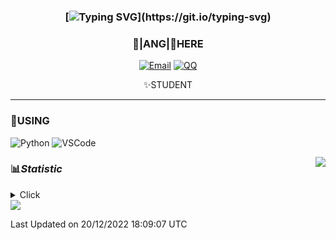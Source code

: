 <div align="center">


### [![Typing SVG](https://readme-typing-svg.herokuapp.com?size=25&duration=2500&color=8C43EA&vCenter=true&width=200&height=40&lines=%F0%9F%8C%B1ANGJustinl%F0%9F%8C%B1+!)](https://git.io/typing-svg)


### 🥛|**ANG**|🥛HERE



[![Email](https://img.shields.io/badge/Email-ANGJustin@163.com-6A5ACD?style=flat-square&logoColor=fff)](mailto:ANGJustin@163.com)
[![QQ](https://img.shields.io/badge/QQ-77139032-98FB98?style=flat-square&logoColor=fff)](https://qm.qq.com/cgi-bin/qm/qr?k=mcs-cON_aPNfc3hO8-H7lWJHDX-5nKr7&noverify=0)




✨STUDENT 

</div>

---

### 🎨USING

![Python](https://img.shields.io/badge/-Python-blue?style=flat-square&logo=Python&logoColor=fff)
![VSCode](https://img.shields.io/badge/-VSCode-blue?style=flat-square&logo=visualstudiocode&logoColor=fff)


<a href="#">
  <img align="right" src="https://github-readme-stats.vercel.app/api?username=ANGJustinl&count_private=true&show_icons=true&bg_color=15,f2f7fd,E0EAFC" />
</a>




### 📊*Statistic* 

<details>
  <summary>Click</summary>
  
![ANGJustinl's Most used languages](https://github-readme-stats.vercel.app/api/top-langs/?username=ANGJustinl&layout=compact&hide_border=true&langs_count=10)
  
[![Ashutosh's github activity graph](https://github-readme-activity-graph.cyclic.app/graph?username=ANGJustinl&theme=dracula)](https://github.com/ANGJustinl/ANGJustinl)

</details>

<img src="https://visitor-badge.glitch.me/badge?page_id=ANGJustinl" />

Last Updated on 20/12/2022 18:09:07 UTC 
